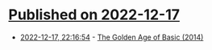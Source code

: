 # [Published on 2022-12-17](index.md)

* [2022-12-17, 22:16:54](https://lobste.rs/s/8d9mms/golden_age_basic_2014) - [The Golden Age of Basic (2014)](https://spectrum.ieee.org/the-golden-age-of-basic)
